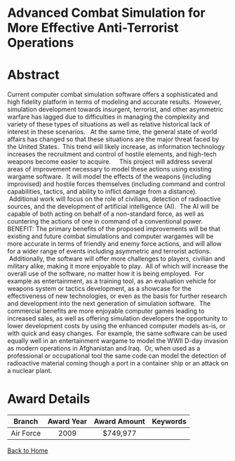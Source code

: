 
Advanced Combat Simulation for More Effective Anti-Terrorist Operations
=======================================================================

# Abstract


Current computer combat simulation software offers a sophisticated and high fidelity platform in terms of modeling and accurate results.  However, simulation development towards insurgent, terrorist, and other asymmetric warfare has lagged due to difficulties in managing the complexity and variety of these types of situations as well as relative historical lack of interest in these scenarios.   At the same time, the general state of world affairs has changed so that these situations are the major threat faced by the United States.  This trend will likely increase, as information technology increases the recruitment and control of hostile elements, and high-tech weapons become easier to acquire.     This project will address several areas of improvement necessary to model these actions using existing wargame software.  It will model the effects of the weapons (including improvised) and hostile forces themselves (including command and control capabilities, tactics, and ability to inflict damage from a distance).  Additional work will focus on the role of civilians, detection of radioactive sources, and the development of artificial intelligence (AI).  The AI will be capable of both acting on behalf of a non-standard force, as well as countering the actions of one in command of a conventional power.     BENEFIT: The primary benefits of the proposed improvements will be that existing and future combat simulations and computer wargames will be more accurate in terms of friendly and enemy force actions, and will allow for a wider range of events including asymmetric and terrorist actions.  Additionally, the software will offer more challenges to players, civilian and military alike, making it more enjoyable to play.  All of which will increase the overall use of the software, no matter how it is being employed.  For example as entertainment, as a training tool, as an evaluation vehicle for weapons system or tactics development, as a showcase for the effectiveness of new technologies, or even as the basis for further research and development into the next generation of simulation software.  The commercial benefits are more enjoyable computer games leading to increased sales, as well as offering simulation developers the opportunity to lower development costs by using the enhanced computer models as-is, or with quick and easy changes.  For example, the same software can be used equally well in an entertainment wargame to model the WWII D-day invasion as modern operations in Afghanistan and Iraq.  Or, when used as a professional or occupational tool the same code can model the detection of radioactive material coming though a port in a container ship or an attack on a nuclear plant.  

# Award Details

|Branch|Award Year|Award Amount|Keywords|
| :---: | :---: | :---: | :---: |
|Air Force|2009|$749,977||
  
  


[Back to Home](https://github.com/chrischow/dod_sbir_awards/Reports/DJ/#1314)